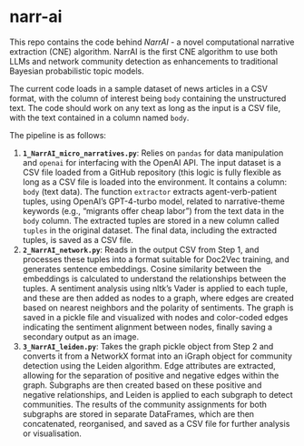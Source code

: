 # narr-ai
This repo contains the code behind _NarrAI_ - a novel computational narrative extraction (CNE) algorithm. NarrAI is the first CNE algorithm to use both LLMs and network community detection as enhancements to traditional Bayesian probabilistic topic models. 

The current code loads in a sample dataset of news articles in a CSV format, with the column of interest being `body` containing the unstructured text. The code should work on any text as long as the input is a CSV file, with the text contained in a column named `body`. 

The pipeline is as follows: 
1. **`1_NarrAI_micro_narratives.py`**: Relies on `pandas` for data manipulation and `openai` for interfacing with the OpenAI API. The input dataset is a CSV file loaded from a GitHub repository (this logic is fully flexible as long as a CSV file is loaded into the environment. It contains a column: `body` (text data). The function `extractor` extracts agent-verb-patient tuples, using OpenAI’s GPT-4-turbo model, related to narrative-theme keywords (e.g., “migrants offer cheap labor”) from the text data in the `body` column. The extracted tuples are stored in a new column called `tuples` in the original dataset. The final data, including the extracted tuples, is saved as a CSV file.
2. **`2_NarrAI_network.py`**: Reads in the output CSV from Step 1, and processes these tuples into a format suitable for Doc2Vec training, and generates sentence embeddings. Cosine similarity between the embeddings is calculated to understand the relationships between the tuples. A sentiment analysis using nltk’s Vader is applied to each tuple, and these are then added as nodes to a graph, where edges are created based on nearest neighbors and the polarity of sentiments. The graph is saved in a pickle file and visualized with nodes and color-coded edges indicating the sentiment alignment between nodes, finally saving a secondary output as an image.
3. **`3_NarrAI_leiden.py`**: Takes the graph pickle object from Step 2 and converts it from a NetworkX format into an iGraph object for community detection using the Leiden algorithm. Edge attributes are extracted, allowing for the separation of positive and negative edges within the graph. Subgraphs are then created based on these positive and negative relationships, and Leiden is applied to each subgraph to detect communities. The results of the community assignments for both subgraphs are stored in separate DataFrames, which are then concatenated, reorganised, and saved as a CSV file for further analysis or visualisation.
